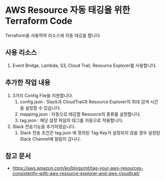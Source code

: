 # AWS Resource 자동 태깅을 위한 Terraform Code

Terraform을 사용하여 리소스에 자동 태깅을 합니다. 

## 사용 리소스

1. Event Bridge, Lambda, S3, Cloud Trail, Resource Explorer를 사용합니다.

## 추가한 작업 내용

1. 3가지 Config File을 지원합니다.
   1. config.json : Slack과 CloudTrail과 Resource Explorer의 최대 검색 시간을 설정할 수 있습니다.
   2. mapping.json : 자동으로 태깅할 Resource의 종류를 설정합니다.
   3. tag.json : 해당 설정 파일의 태그를 자동으로 적용합니다.
4. Slack 전송기능을 추가하였습니다.
   1. Slack 전송 조건은 tag.json 에 정의된 Tag Key가 설정되지 않을 경우 설정된 Slack Channel에 알림이 갑니다.


## 참고 문서

- https://aws.amazon.com/ko/blogs/mt/tag-your-aws-resources-consistently-with-aws-resource-explorer-and-aws-cloudtrail/
